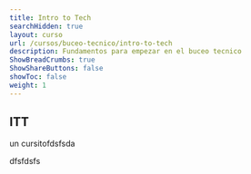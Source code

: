 ```yaml
---
title: Intro to Tech
searchHidden: true
layout: curso
url: /cursos/buceo-tecnico/intro-to-tech
description: Fundamentos para empezar en el buceo tecnico
ShowBreadCrumbs: true
ShowShareButtons: false
showToc: false
weight: 1
---
```

## ITT
un cursitofdsfsda


dfsfdsfs